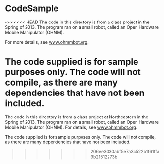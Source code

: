 CodeSample
==========

<<<<<<< HEAD
The code in this directory is from a class project in the Spring of 2013.
The program ran on a small robot, called an 
Open Hardware Mobile Manipulator (OHMM).

For more details, see www.ohmmbot.org.

The code supplied is for sample purposes only. 
The code will not compile, as there are many dependencies that have not been included.
=======
The code in this directory is from a class project at Northeastern in the Spring of 2013.
The program ran on a small robot, called an Open Hardware Mobile Manipulator (OHMM).
For details, see www.ohmmbot.org.

The code supplied is for sample purposes only.  The code will not compile, as there are many dependencies that have not been included.
>>>>>>> 206ee3030abf5e7a3c522b1f61ffa9b21512273b

